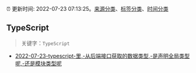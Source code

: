 :alarm_clock: 更新时间: 2022-07-23 07:13:25。[来源分类](../README.md)、[标签分类](../TAGS.md)、[时间分类](../TIMELINE.md)

## TypeScript


> 关键字：`TypeScript`



- [2022-07-23-typescript-里,-从后端接口获取的数据类型,-是声明全局类型呢,-还是模块类型呢](https://www.v2ex.com/t/868154) 